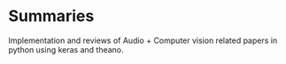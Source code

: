 # Summaries
Implementation and reviews of Audio + Computer vision related papers in python using keras and theano.

